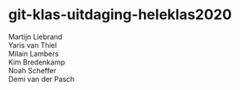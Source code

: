 # git-klas-uitdaging-heleklas2020
Martijn Liebrand  
Yaris van Thiel  
Milain Lambers  
Kim Bredenkamp  
Noah Scheffer  
Demi van der Pasch  
